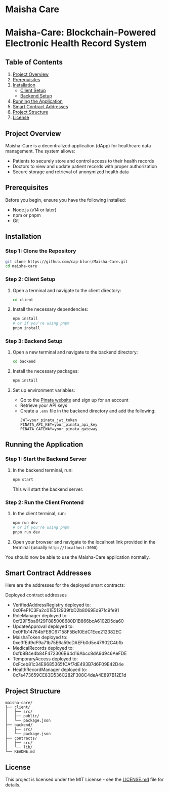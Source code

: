 # Maisha Care

# Maisha-Care: Blockchain-Powered Electronic Health Record System

## Table of Contents
1. [Project Overview](#project-overview)
2. [Prerequisites](#prerequisites)
3. [Installation](#installation)
   - [Client Setup](#client-setup)
   - [Backend Setup](#backend-setup)
4. [Running the Application](#running-the-application)
5. [Smart Contract Addresses](#smart-contract-addresses)
6. [Project Structure](#project-structure)
7. [License](#license)

## Project Overview

Maisha-Care is a decentralized application (dApp) for healthcare data management. The system allows:
- Patients to securely store and control access to their health records
- Doctors to view and update patient records with proper authorization
- Secure storage and retrieval of anonymized health data

## Prerequisites

Before you begin, ensure you have the following installed:
- Node.js (v14 or later)
- npm or pnpm
- Git

## Installation

### Step 1: Clone the Repository

```bash
git clone https://github.com/cap-blurr/Maisha-Care.git
cd maisha-care
```

### Step 2: Client Setup

1. Open a terminal and navigate to the client directory:
   ```bash
   cd client
   ```

2. Install the necessary dependencies:
   ```bash
   npm install
   # or if you're using pnpm
   pnpm install
   ```

### Step 3: Backend Setup

1. Open a new terminal and navigate to the backend directory:
   ```bash
   cd backend
   ```

2. Install the necessary packages:
   ```bash
   npm install
   ```

3. Set up environment variables:
   - Go to the [Pinata website](https://www.pinata.cloud/) and sign up for an account
   - Retrieve your API keys
   - Create a `.env` file in the backend directory and add the following:
     ```
     JWT=your_pinata_jwt_token
     PINATA_API_KEY=your_pinata_api_key
     PINATA_GATEWAY=your_pinata_gateway
     ```

## Running the Application

### Step 1: Start the Backend Server

1. In the backend terminal, run:
   ```bash
   npm start
   ```
   This will start the backend server.

### Step 2: Run the Client Frontend

1. In the client terminal, run:
   ```bash
   npm run dev
   # or if you're using pnpm
   pnpm run dev
   ```

2. Open your browser and navigate to the localhost link provided in the terminal (usually `http://localhost:3000`)

You should now be able to use the Maisha-Care application normally.

## Smart Contract Addresses

Here are the addresses for the deployed smart contracts:

  Deployed contract addresses
  - VerifiedAddressRegistry deployed to: 0x0FeF1C3Fa2c01E512939fbD2b8069Ed97fc9fe91   
  - RoleManager deployed to: 0xf29F5ba6f29F885008680D1B866bcA6102D5da60
  - UpdateApproval deployed to: 0x0F1b14764bFE8C67158F5Be10EdC1Eee212382EC
  - MaishaToken deployed to: 0xe3fEd9dF9a71b75E6a59cDAEFb0d5e47902C4bfb
  - MedicalRecords deployed to: 0xfb8B4e4b84F472306B64d16Abcc8dA9d946AeFDE
  - TemporaryAccess deployed to: 0xFceb81c34E9685365fCAf7dE493B7d6F09E42D4e
  - HealthRecordManager deployed to: 0x7a473659CE83D536C282F308C4deA4E897B12E1d 

## Project Structure

```
maisha-care/
├── client/
│   ├── src/
│   ├── public/
│   └── package.json
├── backend/
│   ├── src/
│   └── package.json
├── contracts/
│   ├── src/
│   └── lib/
└── README.md
```

## License

This project is licensed under the MIT License - see the [LICENSE.md](LICENSE.md) file for details.
